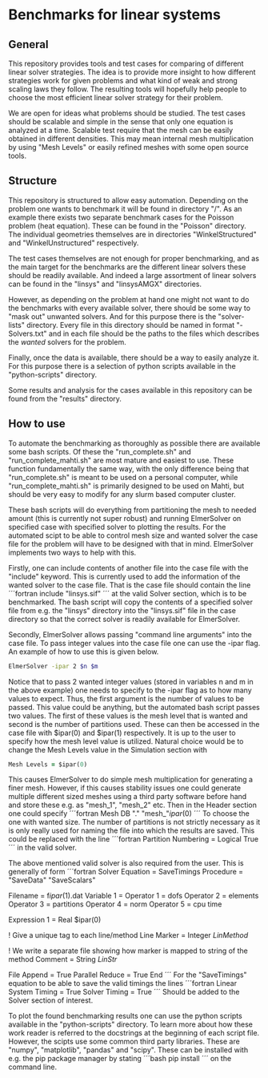 # Benchmarks for linear systems

## General

This repository provides tools and test cases for comparing of different linear solver strategies. The idea is to provide more insight to how different strategies work for given problems and what kind of weak and strong scaling laws they follow. The resulting tools will hopefully help people to choose the most efficient linear solver strategy for their problem. 

We are open for ideas what problems should be studied. The test cases should be scalable and simple in the sense that only one equation is analyzed at a time.  Scalable test require that the mesh can be easily obtained in different densities. This may mean internal mesh multiplication by using "Mesh Levels" or easily refined meshes with some open source tools.

## Structure

This repository is structured to allow easy automation. Depending on the problem one wants to benchmark it will be found in directory "<problem type>/<geometry>". As an example there exists two separate benchmark cases for the Poisson problem (heat equation). These can be found in the "Poisson" directory. The individual geometries themselves are in directories "WinkelStructured" and "WinkelUnstructured" respectively.

The test cases themselves are not enough for proper benchmarking, and as the main target for the benchmarks are the different linear solvers these should be readily available. And indeed a large assortment of linear solvers can be found in the "linsys" and "linsysAMGX" directories.

However, as depending on the problem at hand one might not want to do the benchmarks with every available solver, there should be some way to "mask out" unwanted solvers. And for this purpose there is the "solver-lists" directory. Every file in this directory should be named in format "<problem type>-Solvers.txt" and in each file should be the paths to the files which describes the _wanted_ solvers for the problem.

Finally, once the data is available, there should be a way to easily analyze it. For this purpose there is a selection of python scripts available in the "python-scripts" directory.

Some results and analysis for the cases available in this repository can be found from the "results" directory.

## How to use

To automate the benchmarking as thoroughly as possible there are available some bash scripts. Of these the "run_complete.sh" and "run_complete_mahti.sh" are most mature and easiest to use. These function fundamentally the same way, with the only difference being that "run_complete.sh" is meant to be used on a personal computer, while "run_complete_mahti.sh" is primarily designed to be used on Mahti, but should be very easy to modify for any slurm based computer cluster.

These bash scripts will do everything from partitioning the mesh to needed amount (this is currently not super robust) and running ElmerSolver on specified case with specified solver to plotting the results. For the automated scipt to be able to control mesh size and wanted solver the case file for the problem will have to be designed with that in mind. ElmerSolver implements two ways to help with this.

Firstly, one can include contents of another file into the case file with the "include" keyword. This is currently used to add the information of the wanted solver to the case file. That is the case file should contain the line
´´´fortran
include "linsys.sif"
´´´
at the valid Solver section, which is to be benchmarked. The bash script will copy the contents of a specified solver file from e.g. the "linsys" directory into the "linsys.sif" file in the case directory so that the correct solver is readily available for ElmerSolver.

Secondly, ElmerSolver allows passing "command line arguments" into the case file. To pass integer values into the case file one can use the -ipar flag. An example of how to use this is given below.
```bash
ElmerSolver -ipar 2 $n $m
```
Notice that to pass 2 wanted integer values (stored in variables n and m in the above example) one needs to specify to the -ipar flag as to how many values to expect. Thus, the first argument is the number of values to be passed. This value could be anything, but the automated bash script passes two values. The first of these values is the mesh level that is wanted and second is the number of partitions used. These can then be accessed in the case file with $ipar(0) and $ipar(1) respectively. It is up to the user to specify how the mesh level value is utilized. Natural choice would be to change the Mesh Levels value in the Simulation section with
```fortran
Mesh Levels = $ipar(0)
```
This causes ElmerSolver to do simple mesh multiplication for generating a finer mesh. However, if this causes stability issues one could generate multiple different sized meshes using a third party software before hand and store these e.g. as "mesh_1", "mesh_2" etc. Then in the Header section one could specify
´´´fortran
Mesh DB "." "mesh_"$ipar(0)$
´´´
To choose the one with wanted size.
The number of partitions is not strictly necessary as it is only really used for naming the file into which the results are saved. This could be replaced with the line
´´´fortran
Partition Numbering = Logical True
´´´
in the valid solver.

The above mentioned valid solver is also required from the user. This is generally of form
´´´fortran
Solver <add solver number here>
  Equation = SaveTimings
  Procedure = "SaveData" "SaveScalars"

  Filename = f$ipar(1)$.dat
  Variable 1 = <add the variable of interest here>
  Operator 1 = dofs
  Operator 2 = elements
  Operator 3 = partitions
  Operator 4 = norm
  Operator 5 = cpu time

  Expression 1 = Real $ipar(0)

! Give a unique tag to each line/method
  Line Marker = Integer $LinMethod$

! We write a separate file showing how marker is mapped to string of the method
  Comment = String $LinStr$

  File Append = True
  Parallel Reduce = True
End
´´´
For the "SaveTimings" equation to be able to save the valid timings the lines
´´´fortran
Linear System Timing = True
Solver Timing = True
´´´
Should be added to the Solver section of interest.

To plot the found benchmarking results one can use the python scripts available in the "python-scripts" directory. To learn more about how these work reader is referred to the docstrings at the beginning of each script file. However, the scipts use some common third party libraries. These are "numpy", "matplotlib", "pandas" and "scipy". These can be installed with e.g. the pip package manager by stating
´´´bash
pip install <add the name of the package here>
´´´
on the command line.